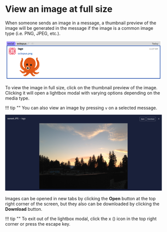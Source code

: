 # View an image at full size

When someone sends an image in a message, a thumbnail preview of the image
will be generated in the message if the image is a common image type (i.e.
PNG, JPEG, etc.).

![preview](/static/images/help/image-preview.png)

To view the image in full size, click on the thumbnail preview of the image.
Clicking it will open a lightbox modal with varying options depending on the
media type.

!!! tip ""
    You can also view an image by pressing `v` on a selected message.

![full-size](/static/images/help/full-size.png)

Images can be opened in new tabs by clicking the **Open** button at the top
right corner of the screen, but they also can be downloaded by clicking the
**Download** button.

!!! tip ""
    To exit out of the lightbox modal, click the x (<i
    class="icon-vector-remove"></i>) icon in the top right corner or press
    the escape key.
